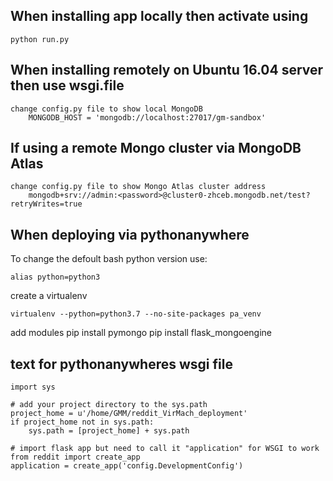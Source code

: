 ## When installing app locally then activate using
    python run.py

## When installing remotely on Ubuntu 16.04 server then use wsgi.file
    change config.py file to show local MongoDB
        MONGODB_HOST = 'mongodb://localhost:27017/gm-sandbox'

## If using a remote Mongo cluster via MongoDB Atlas
    change config.py file to show Mongo Atlas cluster address
        mongodb+srv://admin:<password>@cluster0-zhceb.mongodb.net/test?retryWrites=true

## When deploying via pythonanywhere
To change the defoult bash python version use:
    
    alias python=python3

create a virtualenv

    virtualenv --python=python3.7 --no-site-packages pa_venv
 
 add modules
    pip install pymongo
    pip install flask_mongoengine
 
## text for pythonanywheres wsgi file
    import sys

    # add your project directory to the sys.path
    project_home = u'/home/GMM/reddit_VirMach_deployment'
    if project_home not in sys.path:
        sys.path = [project_home] + sys.path

    # import flask app but need to call it "application" for WSGI to work
    from reddit import create_app
    application = create_app('config.DevelopmentConfig')
